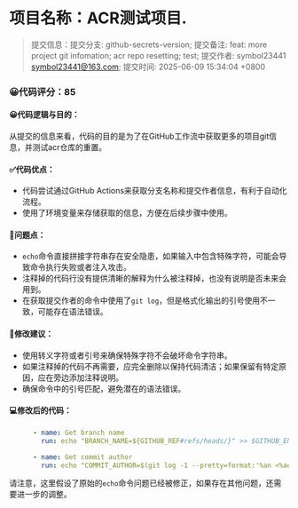 # 项目名称：ACR测试项目.

> 提交信息：提交分支: github-secrets-version; 提交备注: feat: more project git infomation; acr repo resetting; test; 提交作者: symbol23441 <symbol23441@163.com>; 提交时间: 2025-06-09 15:34:04 +0800

### 😀代码评分：85

#### 😀代码逻辑与目的：

从提交的信息来看，代码的目的是为了在GitHub工作流中获取更多的项目git信息，并测试acr仓库的重置。

#### ✅代码优点：

- 代码尝试通过GitHub Actions来获取分支名称和提交作者信息，有利于自动化流程。
- 使用了环境变量来存储获取的信息，方便在后续步骤中使用。

#### 🤔问题点：

- `echo`命令直接拼接字符串存在安全隐患，如果输入中包含特殊字符，可能会导致命令执行失败或者注入攻击。
- 注释掉的代码行没有提供清晰的解释为什么被注释掉，也没有说明是否未来会用到。
- 在获取提交作者的命令中使用了`git log`，但是格式化输出的引号使用不一致，可能存在语法错误。

#### 🎯修改建议：

- 使用转义字符或者引号来确保特殊字符不会破坏命令字符串。
- 如果注释掉的代码不再需要，应完全删除以保持代码清洁；如果保留有特定原因，应在旁边添加注释说明。
- 确保命令中的引号匹配，避免潜在的语法错误。

#### 💻修改后的代码：

```yaml
      - name: Get branch name
        run: echo "BRANCH_NAME=${GITHUB_REF#refs/heads/}" >> $GITHUB_ENV

      - name: Get commit author
        run: echo "COMMIT_AUTHOR=$(git log -1 --pretty=format:'%an <%ae>')" >> $GITHUB_ENV
```

请注意，这里假设了原始的`echo`命令问题已经被修正，如果存在其他问题，还需要进一步的调整。